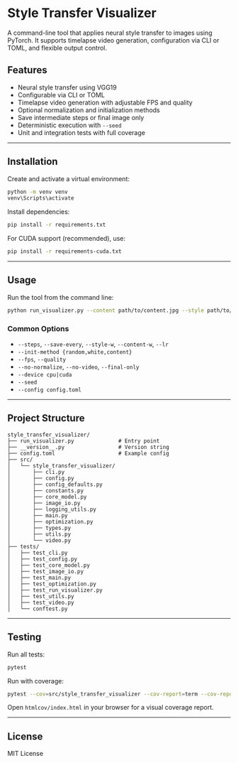 # Style Transfer Visualizer

A command-line tool that applies neural style transfer to images using PyTorch. It supports timelapse video generation, configuration via CLI or TOML, and flexible output control.

## Features

- Neural style transfer using VGG19
- Configurable via CLI or TOML
- Timelapse video generation with adjustable FPS and quality
- Optional normalization and initialization methods
- Save intermediate steps or final image only
- Deterministic execution with `--seed`
- Unit and integration tests with full coverage

---

## Installation

Create and activate a virtual environment:

```bash
python -m venv venv
venv\Scripts\activate
```

Install dependencies:

```bash
pip install -r requirements.txt
```

For CUDA support (recommended), use:

```bash
pip install -r requirements-cuda.txt
```

---

## Usage

Run the tool from the command line:

```bash
python run_visualizer.py --content path/to/content.jpg --style path/to/style.jpg
```

### Common Options

- `--steps`, `--save-every`, `--style-w`, `--content-w`, `--lr`
- `--init-method {random,white,content}`
- `--fps`, `--quality`
- `--no-normalize`, `--no-video`, `--final-only`
- `--device cpu|cuda`
- `--seed`
- `--config config.toml`

---

## Project Structure

```
style_transfer_visualizer/
├── run_visualizer.py              # Entry point
├── __version__.py                 # Version string
├── config.toml                    # Example config
├── src/
│   └── style_transfer_visualizer/
│       ├── cli.py
│       ├── config.py
│       ├── config_defaults.py
│       ├── constants.py
│       ├── core_model.py
│       ├── image_io.py
│       ├── logging_utils.py
│       ├── main.py
│       ├── optimization.py
│       ├── types.py
│       ├── utils.py
│       └── video.py
├── tests/
│   ├── test_cli.py
│   ├── test_config.py
│   ├── test_core_model.py
│   ├── test_image_io.py
│   ├── test_main.py
│   ├── test_optimization.py
│   ├── test_run_visualizer.py
│   ├── test_utils.py
│   ├── test_video.py
│   └── conftest.py
```

---

## Testing

Run all tests:

```bash
pytest
```

Run with coverage:

```bash
pytest --cov=src/style_transfer_visualizer --cov-report=term --cov-report=html
```

Open `htmlcov/index.html` in your browser for a visual coverage report.

---

## License

MIT License
